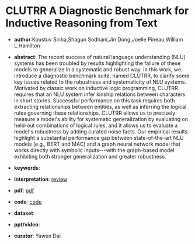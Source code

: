 # CLUTRR A Diagnostic Benchmark for Inductive Reasoning from Text

- **author**:Koustuv Sinha,Shagun Sodhani,Jin Dong,Joelle Pineau,William L.Hamilton

- **abstract**: The recent success of natural language understanding (NLU) systems has been troubled by results highlighting the failure of these models to generalize in a systematic and robust way. In this work, we introduce a diagnostic benchmark suite, named CLUTRR, to clarify some key issues related to the robustness and systematicity of NLU systems. Motivated by classic work on inductive logic programming, CLUTRR requires that an NLU system infer kinship relations between characters in short stories. Successful performance on this task requires both extracting relationships between entities, as well as inferring the logical rules governing these relationships. CLUTRR allows us to precisely measure a model's ability for systematic generalization by evaluating on held-out combinations of logical rules, and it allows us to evaluate a model's robustness by adding curated noise facts. Our empirical results highlight a substantial performance gap between state-of-the-art NLU models (e.g., BERT and MAC) and a graph neural network model that works directly with symbolic inputs---with the graph-based model exhibiting both stronger generalization and greater robustness. 

- **keywords**:

- **interpretation**: [review](https://www.cs.mcgill.ca/~ksinha4/introducing-clutrr/)

- **pdf**: [pdf](https://arxiv.org/pdf/1908.06177)

- **code**: [code](https://github.com/facebookresearch/clutrr)

- **dataset**: 

- **ppt/video**:

- **curator**: Yawen Dai
